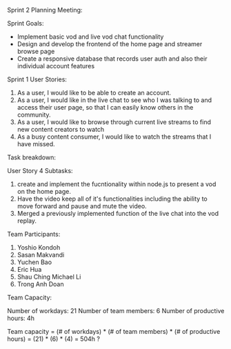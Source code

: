 Sprint 2 Planning Meeting:


Sprint Goals: 
* Implement basic vod and live vod chat functionality
* Design and develop the frontend of the home page and streamer browse page
* Create a responsive database that records user auth and also their individual account features


Sprint 1 User Stories:


1. As a user, I would like to be able to create an account.
2. As a user, I would like in the live chat to see who I was talking to and access their user page, so that I can easily know others in the community.
3. As a user, I would like to browse through current live streams to find new content creators to watch
4. As a busy content consumer, I would like to watch the streams that I have missed.

Task breakdown: 

User Story 4 Subtasks:
1. create and implement the fucntionality within node.js to present a vod on the home page.
2. Have the video keep all of it's functionalities including the ability to move forward and pause and mute the video.
3. Merged a previously implemented function of the live chat into the vod replay. 




Team Participants:
1. Yoshio Kondoh
2. Sasan Makvandi
3. Yuchen Bao
4. Eric Hua
5. Shau Ching Michael Li
6. Trong Anh Doan


Team Capacity:


Number of workdays: 21
Number of team members: 6
Number of productive hours: 4h


Team capacity = (# of workdays) * (# of team members) * (# of productive hours) = (21) * (6) * (4) = 504h ?